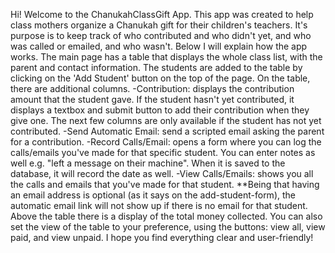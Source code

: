 Hi!
Welcome to the ChanukahClassGift App.
This app was created to help class mothers organize a Chanukah gift for their children's teachers.
It's purpose is to keep track of who contributed and who didn't yet, and who was called or emailed, and who wasn't.
Below I will explain how the app works.
The main page has a table that displays the whole class list, with the parent and contact information.
The students are added to the table by clicking on the 'Add Student' button on the top of the page.
On the table, there are additional columns.
  -Contribution: displays the contribution amount that the student gave. If the student hasn't yet contributed, it displays a textbox and
  submit button to add their contribution when they give one.
 The next few columns are only available if the student has not yet contributed.
  -Send Automatic Email: send a scripted email asking the parent for a contribution.
  -Record Calls/Email: opens a form where you can log the calls/emails you've made for that specific student. You can enter notes as well
  e.g. "left a message on their machine". When it is saved to the database, it will record the date as well.
  -View Calls/Emails: shows you all the calls and emails that you've made for that student.
  **Being that having an email address is optional (as it says on the add-student-form), the automatic email link will not show up if
  there is no email for that student.
Above the table there is a display of the total money collected.
You can also set the view of the table to your preference, using the buttons: view all, view paid, and view unpaid. 
I hope you find everything clear and user-friendly!

